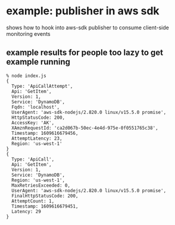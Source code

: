 example: publisher in aws sdk
=============================

shows how to hook into aws-sdk publisher to consume client-side monitoring
events

example results for people too lazy to get example running
----------------------------------------------------------

```
% node index.js
{
  Type: 'ApiCallAttempt',
  Api: 'GetItem',
  Version: 1,
  Service: 'DynamoDB',
  Fqdn: 'localhost',
  UserAgent: 'aws-sdk-nodejs/2.820.0 linux/v15.5.0 promise',
  HttpStatusCode: 200,
  AccessKey: 'AK',
  XAmznRequestId: 'ca2d067b-50ec-4e4d-975e-0f0551765c38',
  Timestamp: 1609616679456,
  AttemptLatency: 23,
  Region: 'us-west-1'
}
{
  Type: 'ApiCall',
  Api: 'GetItem',
  Version: 1,
  Service: 'DynamoDB',
  Region: 'us-west-1',
  MaxRetriesExceeded: 0,
  UserAgent: 'aws-sdk-nodejs/2.820.0 linux/v15.5.0 promise',
  FinalHttpStatusCode: 200,
  AttemptCount: 1,
  Timestamp: 1609616679451,
  Latency: 29
}
```

